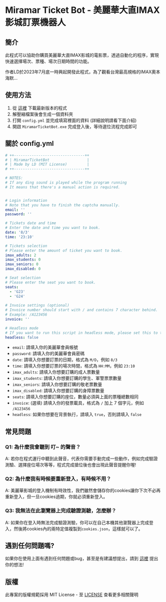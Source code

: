 # Miramar Ticket Bot - 美麗華大直IMAX影城訂票機器人

## 簡介

此程式可以協助你購買美麗華大直IMAX影城的電影票，透過自動化的程序，實現快速選擇場次、票種、場次日期時間的功能。

作者LD於2023年7月底一時興起開發此程式，為了觀看台灣最高規格的IMAX奧本海默...

## 使用方法

1. 從 [這裡](https://github.com/HappyGroupHub/MiramarTicketBot/releases) 下載最新版本的程式
2. 解壓縮檔案後會生成一個資料夾
3. 打開 `config.yml` 並完成填寫裡面的資料 (詳細說明請看下面介紹)
4. 開啟 `MiramarTicketBot.exe` 完成登入後，等待選位流程完成即可

## 關於 config.yml

```yaml
# ++--------------------------------++
# | MiramarTicketBot                 |
# | Made by LD (MIT License)         |
# ++--------------------------------++

# NOTES:
# If any ding sound is played while the program running
# It means that there's a manual action is required.


# Login information
# Note that you have to finish the captcha manually.
email: ''
password: ''

# Tickets date and time
# Enter the date and time you want to book.
date: '8/3'
time: '23:10'

# Tickets selection
# Please enter the amount of ticket you want to book.
imax_adults: 2
imax_students: 0
imax_seniors: 0
imax_disabled: 0

# Seat selection
# Please enter the seat you want to book.
seats:
  - 'G23'
  - 'G24'
  
# Invoice settings (optional)
# Invoice number should start with / and contains 7 character behind.
# Example: /A123456
invoice: ''

# Headless mode
# If you want to run this script in headless mode, please set this to true.
headless: false

```

* `email`: 請填入你的美麗華會員帳號
* `password`: 請填入你的美麗華會員密碼
* `date`: 請填入你想要訂票的日期，格式為 `M/D`，例如 `8/3`
* `time`: 請填入你想要訂票的場次時間，格式為 `HH:MM`，例如 `23:10`
* `imax_adults`: 請填入你想要訂購的成人票數量
* `imax_students`: 請填入你想要訂購的學生、軍警票票數量
* `imax_seniors`: 請填入你想要訂購的敬老票數量
* `imax_disabled`: 請填入你想要訂購的身障票數量
* `seats`: 請填入你想要訂購的座位，數量必須與上面的票種總數相同
* `invoice`: (選填) 請填入你的發票載具，格式為 `/` 加上 7 個字元，例如 `/A123456`
* `headless`: 如果你想要在背景執行，請填入 `true`，否則請填入 `false`

## 常見問題

### Q1: 為什麼我會聽到 叮~ 的聲音？

A: 若你在程式運行中聽到此聲音，代表你需要手動完成一些動作，例如完成驗證測驗、選擇座位場次等等，程式完成搶位後也會出現此聲音提醒你喔!

### Q2: 為什麼我有時候要重新登入，有時候不用？

A: 美麗華影城的登入機制有時效性，我們雖然會儲存你的cookies讓你下次不必再重新登入，但一旦cookies過期，你就必須重新登入。

### Q3: 我無法在此瀏覽器上完成驗證測驗，怎麼辦？

A: 如果你在登入時無法完成驗證測驗，你可以在自己本機其他瀏覽器上完成登入，然後將cookies內的兩特定值複製到`cookies.json`，這樣就可以了。

## 遇到任何問題嗎?

如果你在使用上面有遇到任何問題或bug，甚至是有建議想提出，請到 [這裡](https://github.com/HappyGroupHub/MiramarTicketBot/issues) 提出你的想法!

## 版權

此專案的版權規範採用 MIT License - 至 [LICENSE](LICENSE) 查看更多相關聲明